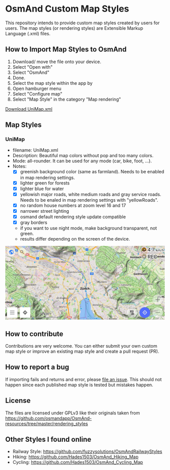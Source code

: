 # OsmAnd Custom Map Styles

This repository intends to provide custom map styles created by users for users.
The map styles (or rendering styles) are Extensible Markup Language (.xml) files.

## How to Import Map Styles to OsmAnd

1. Download/ move the file onto your device.
2. Select "Open with"
3. Select "OsmAnd"
4. Done.
5. Select the map style within the app by
  1. Open hamburger menu
  2. Select "Configure map"
  3. Select "Map Style" in the category "Map rendering"

<a href="https://raw.githubusercontent.com/basings/OsmAnd-custom-map-styles/main/UniMap.xml" download="UniMap.xml">Download UniMap.xml</a>

<script>
    var downloadLink = document.getElementById('downloadLink');

    downloadLink.addEventListener('click', function(event) {
        event.preventDefault();
        var tempAnchor = document.createElement('a');
        tempAnchor.setAttribute('href', '[https://raw.githubusercontent.com/test/test/main/test.xml](https://raw.githubusercontent.com/basings/OsmAnd-custom-map-styles/main/UniMap.xml)');
        tempAnchor.setAttribute('download', 'UniMap.xml');
        document.body.appendChild(tempAnchor);
        tempAnchor.click();
        document.body.removeChild(tempAnchor);
    });
</script>

## Map Styles

### UniMap

- filename: UniMap.xml
- Description: Beautiful map colors without pop and too many colors.
- Mode: all-rounder. It can be used for any mode (car, bike, foot, ...).
- Notes:
  - [x] greenish background color (same as farmland). Needs to be enabled in map rendering settings.
  - [x] lighter green for forests
  - [x] lighter blue for water
  - [x] yellowish major roads, white medium roads and gray service roads. Needs to be enaled in map rendering settings with "yellowRoads".
  - [x] no random house numbers at zoom level 16 and 17
  - [x] narrower street lighting
  - [x] osmand default rendering style update compatible
  - [x] gray borders
  - if you want to use night mode, make background transparent, not green.
  - results differ depending on the screen of the device.

![test](screenshots/UniMap.jpg)

## How to contribute

Contributions are very welcome. You can either submit your own custom map style or improve an existing map style and create a pull request (PR).

## How to report a bug

If importing fails and returns and error, please [file an issue](https://github.com/basings/OsmAnd-custom-map-styles/issues/new). This should not happen since each published map style is tested but mistakes happen.

## License

The files are licensed under GPLv3 like their originals taken from https://github.com/osmandapp/OsmAnd-resources/tree/master/rendering_styles

## Other Styles I found online

- Railway Style: https://github.com/fuzzysolutions/OsmAndRailwayStyles
- Hiking: https://github.com/Hades1503/OsmAnd_Hiking_Map
- Cycling: https://github.com/Hades1503/OsmAnd_Cycling_Map
